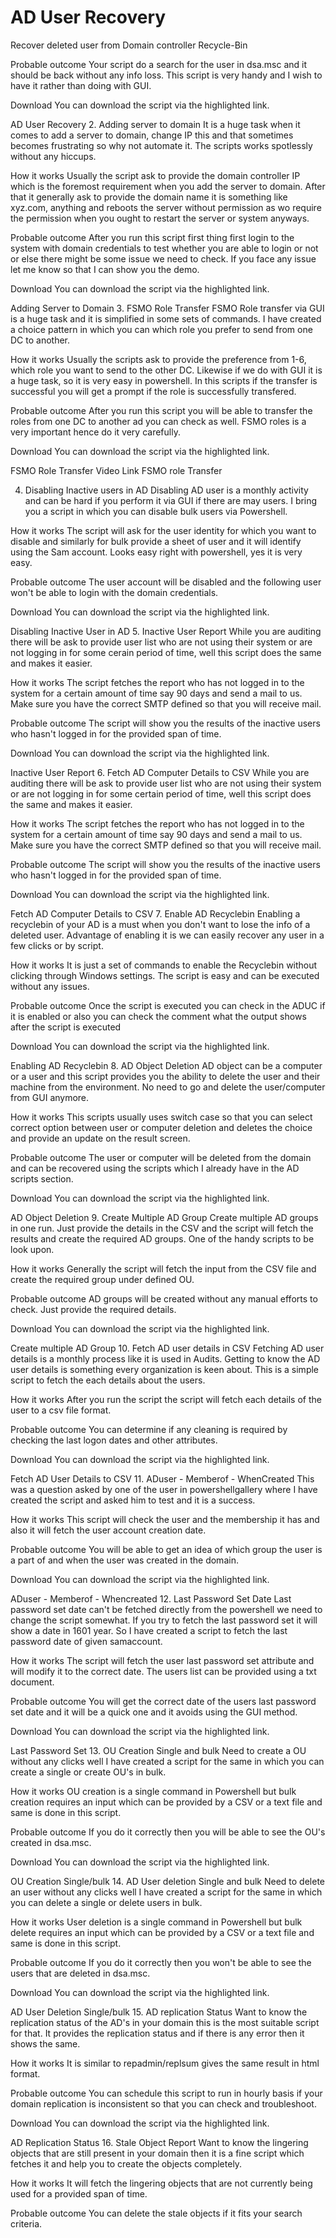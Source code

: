 # AD User Recovery
Recover deleted user from Domain controller Recycle-Bin

Probable outcome
Your script do a search for the user in dsa.msc and it should be back without any info loss. This script is very handy and I wish to have it rather than doing with GUI.

Download 
You can download the script via the highlighted link. 

AD User Recovery
2. Adding server to domain
It is a huge task when it comes to add a server to domain, change IP this and that sometimes becomes frustrating so why not automate it. The scripts works spotlessly without any hiccups.

How it works
Usually the script ask to provide the domain controller IP which is the foremost requirement when you add the server to domain. After that it generally ask to provide the domain name it is something like xyz.com, anything and reboots the server without permission as wo require the permission when you ought to restart the server or system anyways.

Probable outcome
After you run this script first thing first login to the system with domain credentials to test whether you are able to login or not or else there might be some issue we need to check. If you face any issue let me know so that I can show you the demo.

Download 
You can download the script via the highlighted link.

Adding Server to Domain
3. FSMO Role Transfer
FSMO Role transfer via GUI is a huge task and it is simplified in some sets of commands. I have created a choice pattern in which you can which role you prefer to send from one DC to another.

How it works
Usually the scripts ask to provide the preference from 1-6, which role you want to send to the other DC. Likewise if we do with GUI it is a huge task, so it is very easy in powershell. In this scripts if the transfer is successful you will get a prompt if the role is successfully transfered.

Probable outcome
After you run this script you will be able to transfer the roles from one DC to another ad you can check as well. FSMO roles is a very important hence do it very carefully.

Download 
You can download the script via the highlighted link.

FSMO Role Transfer
Video Link
FSMO role Transfer

4. Disabling Inactive users in AD
Disabling AD user is a monthly activity and can be hard if you perform it via GUI if there are may users. I bring you a script in which you can disable bulk users via Powershell.

How it works
The script will ask for the user identity for which you want to disable and similarly for bulk provide a sheet of user and it will identify using the Sam account. Looks easy right with powershell, yes it is very easy.

Probable outcome
The user account will be disabled and the following user won't be able to login with the domain credentials. 

Download 
You can download the script via the highlighted link.

Disabling Inactive User in AD
5. Inactive User Report
While you are auditing there will be ask to provide user list who are not using their system or are not logging in for some cerain period of time, well this script does the same and makes it easier.

How it works
The script fetches the report who has not logged in to the system for a certain amount of time say 90 days and send a mail to us. Make sure you have the correct SMTP defined so that you will receive mail.

Probable outcome
The script will show you the results of the inactive users who hasn't logged in for the provided span of time.

Download 
You can download the script via the highlighted link.

Inactive User Report
6. Fetch AD Computer Details to CSV
While you are auditing there will be ask to provide user list who are not using their system or are not logging in for some certain period of time, well this script does the same and makes it easier.

How it works
The script fetches the report who has not logged in to the system for a certain amount of time say 90 days and send a mail to us. Make sure you have the correct SMTP defined so that you will receive mail.

Probable outcome
The script will show you the results of the inactive users who hasn't logged in for the provided span of time.

Download 
You can download the script via the highlighted link.

Fetch AD Computer Details to CSV
7. Enable AD Recyclebin
Enabling a recyclebin of your AD is a must when you don't want to lose the info of a deleted user. Advantage of enabling it is we can easily recover any user in a few clicks or by script.

How it works
It is just a set of commands to enable the Recyclebin without clicking through Windows settings. The script is easy and can be executed without any issues.

Probable outcome
Once the script is executed you can check in the ADUC if it is enabled or also you can check the comment what the output shows after the script is executed

Download 
You can download the script via the highlighted link.

Enabling AD Recyclebin
8. AD Object Deletion
AD object can be a computer or a user and this script provides you the ability to delete the user and their machine from the environment. No need to go and delete the user/computer from GUI anymore.

How it works
This scripts usually uses switch case so that you can select correct option between user or computer deletion and deletes the choice and provide an update on the result screen.

Probable outcome
The user or computer will be deleted from the domain and can be recovered using the scripts which I already have in the AD scripts section.

Download 
You can download the script via the highlighted link.

AD Object Deletion
9. Create Multiple AD Group
Create multiple AD groups in one run. Just provide the details in the CSV and the script will fetch the results and create the required AD groups. One of the handy scripts to be look upon.

How it works
Generally the script will fetch the input from the CSV file and create the required group under defined OU.

Probable outcome
AD groups will be created without any manual efforts to check. Just provide the required details.

Download 
You can download the script via the highlighted link.

Create multiple AD Group
10. Fetch AD user details in CSV
Fetching AD user details is a monthly process like it is used in Audits. Getting to know the AD user details is something every organization is keen about. This is a simple script to fetch the each details about the users.

How it works
After you run the script the script will fetch each details of the user to a csv file format.

Probable outcome
You can determine if any cleaning is required by checking the last logon dates and other attributes.

Download 
You can download the script via the highlighted link.

Fetch AD User Details to CSV
11. ADuser - Memberof - WhenCreated
This was a question asked by one of the user in powershellgallery where I have created the script and asked him to test and it is a success.

How it works
This script will check the user and the membership it has and also it will fetch the user account creation date.

Probable outcome
You will be able to get an idea of which group the user is a part of and when the user was created in the domain.

Download 
You can download the script via the highlighted link.

ADuser - Memberof - Whencreated
12. Last Password Set Date
Last password set date can't be fetched directly from the powershell we need to change the script somewhat. If you try to fetch the last password set it will show a date in 1601 year. So I have created a script to fetch the last password date of given samaccount.

How it works
The script will fetch the user last password set attribute and will modify it to the correct date. The users list can be provided using a txt document.

Probable outcome
You will get the correct date of the users last password set date and it will be a quick one and it avoids using the GUI method.

Download 
You can download the script via the highlighted link.

Last Password Set
13. OU Creation Single and bulk
Need to create a OU without any clicks well I have created a script for the same in which you can create a single or create OU's in bulk.

How it works
OU creation is a single command in Powershell but bulk creation requires an input which can be provided by a CSV or a text file and same is done in this script.

Probable outcome
If you do it correctly then you will be able to see the OU's created in dsa.msc.

Download 
You can download the script via the highlighted link.

OU Creation Single/bulk
14. AD User deletion Single and bulk
Need to delete an user without any clicks well I have created a script for the same in which you can delete a single or delete users in bulk.

How it works
User deletion is a single command in Powershell but bulk delete requires an input which can be provided by a CSV or a text file and same is done in this script.

Probable outcome
If you do it correctly then you won't be able to see the users that are deleted in dsa.msc.

Download 
You can download the script via the highlighted link.

AD User Deletion Single/bulk
15. AD replication Status
Want to know the replication status of the AD's in your domain this is the most suitable script for that. It provides the replication status and if there is any error then it shows the same.

How it works
It is similar to repadmin/replsum gives the same result in html format.

Probable outcome
You can schedule this script to run in hourly basis if your domain replication is inconsistent so that you can check and troubleshoot.

Download 
You can download the script via the highlighted link.

AD Replication Status
16. Stale Object Report
Want to know the lingering objects that are still present in your domain then it is a fine script which fetches it and help you to create the objects completely.

How it works
It will fetch the lingering objects that are not currently being used for a provided span of time.

Probable outcome
You can delete the stale objects if it fits your search criteria.
